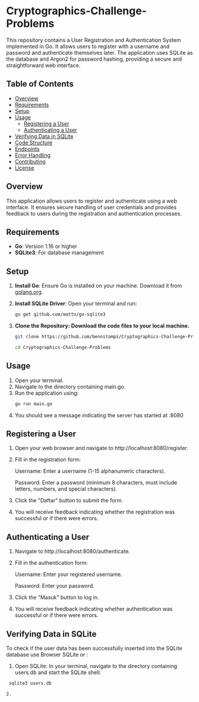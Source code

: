# Cryptographics-Challenge-Problems

This repository contains a User Registration and Authentication System implemented in Go. It allows users to register with a username and password and authenticate themselves later. The application uses SQLite as the database and Argon2 for password hashing, providing a secure and straightforward web interface.

## Table of Contents
- [Overview](#overview)
- [Requirements](#requirements)
- [Setup](#setup)
- [Usage](#usage)
  - [Registering a User](#registering-a-user)
  - [Authenticating a User](#authenticating-a-user)
- [Verifying Data in SQLite](#verifying-data-in-sqlite)
- [Code Structure](#code-structure)
- [Endpoints](#endpoints)
- [Error Handling](#error-handling)
- [Contributing](#contributing)
- [License](#license)

## Overview

This application allows users to register and authenticate using a web interface. It ensures secure handling of user credentials and provides feedback to users during the registration and authentication processes.

## Requirements

- **Go**: Version 1.16 or higher
- **SQLite3**: For database management

## Setup

1. **Install Go**: Ensure Go is installed on your machine. Download it from [golang.org](https://golang.org/dl/).

2. **Install SQLite Driver**: Open your terminal and run:
   ```bash
   go get github.com/mattn/go-sqlite3

3. **Clone the Repository: Download the code files to your local machine.**
   ```bash
   git clone https://github.com/bennitampz/Cryptographics-Challenge-Problems
   
   cd Cryptographics-Challenge-Problems

## Usage

1. Open your terminal.
2. Navigate to the directory containing main.go.
3. Run the application using:
   ```bash
   go run main.go

4. You should see a message indicating the server has started at :8080

## Registering a User

1. Open your web browser and navigate to http://localhost:8080/register.
2. Fill in the registration form:

     Username: Enter a username (1-15 alphanumeric characters).

     Password: Enter a password (minimum 8 characters, must include letters, numbers, and special characters).

3. Click the "Daftar" button to submit the form.
   
4. You will receive feedback indicating whether the registration was successful or if there were errors.

## Authenticating a User

1. Navigate to http://localhost:8080/authenticate.
2. Fill in the authentication form:

    Username: Enter your registered username.

    Password: Enter your password.
   
3. Click the "Masuk" button to log in.
4. You will receive feedback indicating whether authentication was successful or if there were errors.

## Verifying Data in SQLite

To check if the user data has been successfully inserted into the SQLite database use Browser SQLite or :

1. Open SQLite: In your terminal, navigate to the directory containing users.db and start the SQLite shell:
   
 ```bash
  sqlite3 users.db

2. 

